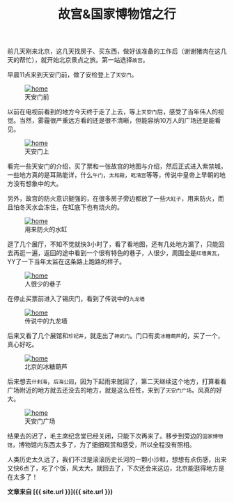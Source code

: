 ﻿---
layout: post
title: 故宫&国家博物馆之行
description: "北京第一站游记"
tags: [游记]
image:
  background: triangular.png
comments: true
share: true
---

前几天刚来北京，这几天找房子、买东西，做好该准备的工作后（谢谢猪肉在这几天的帮忙），就开始北京景点之旅。第一站选择`故宫`。

早晨11点来到天安门前，做了安检登上了`天安门`。

<figure>
	<a href="/images/article/2014-11/tiananmen.jpg">
		<img src="/images/article/2014-11/tiananmen.jpg" alt="home" />
	</a>
	<figcaption>天安门前</figcaption>
</figure>

<!--more-->

以前在电视前看到的地方今天终于走了上去，等上`天安门`后，感受了当年伟人的视觉。当然，雾霾很严重远方看的还是很不清晰，但能容纳10万人的广场还是能看见。

<figure>
	<a href="/images/article/2014-11/tiananmen2.jpeg">
		<img src="/images/article/2014-11/tiananmen2.jpeg" alt="home" />
	</a>
	<figcaption>天安门上</figcaption>
</figure>

看完一些天安门的介绍，买了票和一张故宫的地图与介绍，然后正式进入紫禁城，一些地方真的是耳熟能详，什么`午门`，`太和殿`，`乾清宫`等等，传说中皇帝上早朝的地方没有想象中的大。

另外，故宫的防火意识挺强的，在很多房子旁边都放了一些`大缸子`，用来防火，而且怕冬天水会冻住，在缸底下也有烧火的。

<figure>
	<a href="/images/article/2014-11/shuigang.jpeg">
		<img src="/images/article/2014-11/shuigang.jpeg" alt="home" />
	</a>
	<figcaption>用来防火的水缸</figcaption>
</figure>

逛了几个展厅，不知不觉就快3小时了，看了看地图，还有几处地方漏了，只能回去再逛一遍，返回的途中看到一个很有特色的巷子，人很少，周围全是`红墙黄瓦`，YY了一下当年太监在这条路上跑路的样子。

<figure>
	<a href="/images/article/2014-11/hongqianghuangwa.jpeg">
		<img src="/images/article/2014-11/hongqianghuangwa.jpeg" alt="home" />
	</a>
	<figcaption>人很少的巷子</figcaption>
</figure>

在停止买票前进入了锡庆门，看到了传说中的`九龙墙`

<figure>
	<a href="/images/article/2014-11/jiulongqiang.jpeg">
		<img src="/images/article/2014-11/jiulongqiang.jpeg" alt="home" />
	</a>
	<figcaption>传说中的九龙墙</figcaption>
</figure>

后来又看了几个展馆和`珍妃井`，就走出了`神武门`。门口有卖`冰糖葫芦`的，买了一个，真心好吃。

<figure>
	<a href="/images/article/2014-11/bthl.jpeg">
		<img src="/images/article/2014-11/bthl.jpeg" alt="home" />
	</a>
	<figcaption>北京的冰糖葫芦</figcaption>
</figure>

后来想去`什刹海`，`后海公园`，因为下起雨来就回了，第二天继续这个地方，打算看看广场附近的地方就去还没去的地方，就是这么任性，来到了`天安门广场`。风真的好大。

<figure>
	<a href="/images/article/2014-11/gc.jpeg">
		<img src="/images/article/2014-11/gc.jpeg" alt="home" />
	</a>
	<figcaption>天安门广场</figcaption>
</figure>

结果去的迟了，毛主席纪念堂已经关闭，只能下次再来了。移步到旁边的`国家博物馆`，博物馆内东西太多了，为了细细观赏和感受，所以全程没有照相。

人类历史太久远了，我们不过是滚滚历史长河的一颗小沙粒，想想有点伤感，出来又快6点了，吃了个饭，风太大，就回去了，下次还会来这边，北京能逛得地方是在太多了！


**文章来自 [{{ site.url }}]({{ site.url }})**